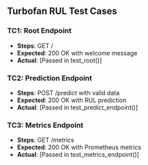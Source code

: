 ## Turbofan RUL Test Cases

### TC1: Root Endpoint
- **Steps**: GET /
- **Expected**: 200 OK with welcome message
- **Actual**: [Passed in test_root()]

### TC2: Prediction Endpoint
- **Steps**: POST /predict with valid data
- **Expected**: 200 OK with RUL prediction
- **Actual**: [Passed in test_predict_endpoint()]

### TC3: Metrics Endpoint 
- **Steps**: GET /metrics
- **Expected**: 200 OK with Prometheus metrics
- **Actual**: [Passed in test_metrics_endpoint()]
